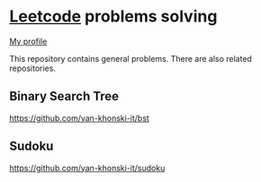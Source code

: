 # [Leetcode](https://leetcode.com/) problems solving

[My profile](https://leetcode.com/yan-khonski-it/)

This repository contains general problems. There are also related repositories.

## Binary Search Tree
https://github.com/yan-khonski-it/bst

## Sudoku
https://github.com/yan-khonski-it/sudoku